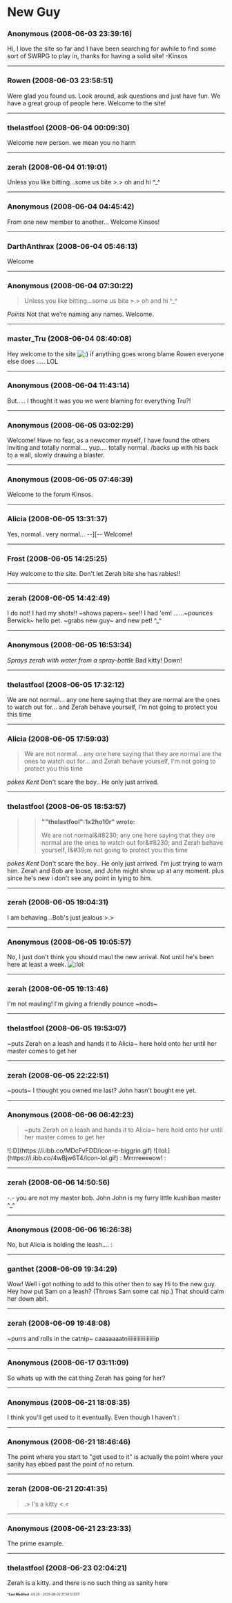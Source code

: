 # New Guy

### **Anonymous** (2008-06-03 23:39:16)

Hi, I love the site so far and I have been searching for awhile to find some sort of SWRPG to play in, thanks for having a solid site!
-Kinsos

---

### **Rowen** (2008-06-03 23:58:51)

Were glad you found us. Look around, ask questions and just have fun. We have a great group of people here.
Welcome to the site!

---

### **thelastfool** (2008-06-04 00:09:30)

Welcome new person. we mean you no harm

---

### **zerah** (2008-06-04 01:19:01)

Unless you like bitting...some us bite >.> oh and hi ^_^

---

### **Anonymous** (2008-06-04 04:45:42)

From one new member to another...
Welcome Kinsos!

---

### **DarthAnthrax** (2008-06-04 05:46:13)

Welcome

---

### **Anonymous** (2008-06-04 07:30:22)

> Unless you like bitting&#8230;some us bite &gt;.&gt; oh and hi ^_^

*Points* Not that we're naming any names. Welcome.

---

### **master_Tru** (2008-06-04 08:40:08)

Hey welcome to the site <!-- s:) -->![:)](https://i.ibb.co/8LPNcWCM/icon-e-smile.gif)<!-- s:) --> if anything goes wrong blame Rowen everyone else does ..... LOL

---

### **Anonymous** (2008-06-04 11:43:14)

But..... I thought it was you we were blaming for everything Tru?!

---

### **Anonymous** (2008-06-05 03:02:29)

Welcome!
Have no fear, as a newcomer myself, I have found the others inviting and totally normal....
yup....
totally normal.
/backs up with his back to a wall, slowly drawing a blaster.

---

### **Anonymous** (2008-06-05 07:46:39)

Welcome to the forum Kinsos.

---

### **Alicia** (2008-06-05 13:31:37)

Yes, normal.. very normal... --][--
Welcome!

---

### **Frost** (2008-06-05 14:25:25)

Hey welcome to the site. Don't let Zerah bite she has rabies!!

---

### **zerah** (2008-06-05 14:42:49)

I do not! I had my shots!! ~shows papers~ see!! I had 'em!
......~pounces Berwick~ hello pet. ~grabs new guy~ and new pet! ^_^

---

### **Anonymous** (2008-06-05 16:53:34)

*Sprays zerah with water from a spray-bottle* Bad kitty! Down!

---

### **thelastfool** (2008-06-05 17:32:12)

We are not normal... any one here saying that they are normal are the ones to watch out for... and Zerah behave yourself, I'm not going to protect you this time

---

### **Alicia** (2008-06-05 17:59:03)

> We are not normal&#8230; any one here saying that they are normal are the ones to watch out for&#8230; and Zerah behave yourself, I&#39;m not going to protect you this time

*pokes Kent* Don't scare the boy.. He only just arrived.

---

### **thelastfool** (2008-06-05 18:53:57)

> > **&quot;&quot;thelastfool&quot;:1x2ho10r&quot; wrote:**
> >
> > We are not normal&amp;#8230; any one here saying that they are normal are the ones to watch out for&amp;#8230; and Zerah behave yourself, I&amp;#39;m not going to protect you this time

*pokes Kent* Don't scare the boy.. He only just arrived.
I'm just trying to warn him. Zerah and Bob are loose, and John might show up at any moment. plus since he's new i don't see any point in lying to him.

---

### **zerah** (2008-06-05 19:04:31)

I am behaving...Bob's just jealous >.>

---

### **Anonymous** (2008-06-05 19:05:57)

No, I just don't think you should maul the new arrival. Not until he's been here at least a week. <!-- s:lol: -->![:lol:](https://i.ibb.co/4wBjw6T4/icon-lol.gif)<!-- s:lol: -->

---

### **zerah** (2008-06-05 19:13:46)

I'm not mauling! I'm giving a friendly pounce ~nods~

---

### **thelastfool** (2008-06-05 19:53:07)

~puts Zerah on a leash and hands it to Alicia~ here hold onto her until her master comes to get her

---

### **zerah** (2008-06-05 22:22:51)

~pouts~ I thought you owned me last? John hasn't bought me yet.

---

### **Anonymous** (2008-06-06 06:42:23)

> ~puts Zerah on a leash and hands it to Alicia~ here hold onto her until her master comes to get her

<!-- s:D -->![:D](https://i.ibb.co/MDcFvFDD/icon-e-biggrin.gif)<!-- s:D --> <!-- s:lol: -->![:lol:](https://i.ibb.co/4wBjw6T4/icon-lol.gif)<!-- s:lol: --> : Mrrrreeeeow! :

---

### **zerah** (2008-06-06 14:50:56)

-.- you are not my master bob. John John is my furry little kushiban master ^_^

---

### **Anonymous** (2008-06-06 16:26:38)

No, but Alicia is holding the leash.... :

---

### **ganthet** (2008-06-09 19:34:29)

Wow! Well i got nothing to add to this other then to say Hi to the new guy. Hey how put Sam on a leash? (Throws Sam some cat nip.) That should calm her down abit.

---

### **zerah** (2008-06-09 19:48:08)

~purrs and rolls in the catnip~ caaaaaaatniiiiiiiiiiiiiiiiiiip

---

### **Anonymous** (2008-06-17 03:11:09)

So whats up with the cat thing Zerah has going for her?

---

### **Anonymous** (2008-06-21 18:08:35)

I think you'll get used to it eventually. Even though I haven't :

---

### **Anonymous** (2008-06-21 18:46:46)

The point where you start to "get used to it" is actually the point where your sanity has ebbed past the point of no return.

---

### **zerah** (2008-06-21 20:41:35)

>.> I's a kitty <.<

---

### **Anonymous** (2008-06-21 23:23:33)

The prime example.

---

### **thelastfool** (2008-06-23 02:04:21)

Zerah is a kitty. and there is no such thing as sanity here



<span style="font-size: 0.5em;">***Last Modified**: 4.0.28 - *2025-06-02 21:38:12 EDT*</span>